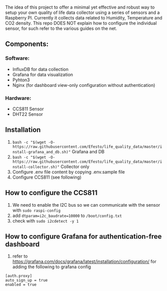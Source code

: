 The idea of this project to offer a minimal yet effective and robust way to setup your own quality of life data collector using a series of sensors and a Raspberry PI.
Currently it collects data related to Humidity, Temperature and CO2 density.
This repo DOES NOT explain how to configure the individual sensor, for such refer to the various guides on the net.

## Components:
### Software:
- InfluxDB for data collection
- Grafana for data visualization
- Pyhton3
- Nginx (for dashboard view-only configuration without authentication)

### Hardware:
- CCS811 Sensor
- DHT22 Sensor

## Installation

1. `bash -c "$(wget -O- https://raw.githubusercontent.com/Efesto/life_quality_data/master/install-grafana_and_db.sh)"` Grafana and DB
2. `bash -c "$(wget -O- https://raw.githubusercontent.com/Efesto/life_quality_data/master/install-collector.sh)"` Collector only
3. Configure .env file content by copying .env.sample file
4. Configure CCS811 (see following)
   
## How to configure the CCS811
1. We need to enable the I2C bus so we can communicate with the sensor with `sudo raspi-config`
2. add `dtparam=i2c_baudrate=10000` to `/boot/config.txt`
3. check with `sudo i2cdetect -y 1`

## How to configure Grafana for authentication-free dashboard
1. refer to https://grafana.com/docs/grafana/latest/installation/configuration/ for adding the following to grafana config
```
[auth.proxy]
auto_sign_up = true
enabled = true
```
